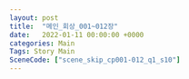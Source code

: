 ```yaml
---
layout: post
title:  "메인_회상_001~012장"
date:   2022-01-11 00:00:00 +0000
categories: Main
Tags: Story Main
SceneCode: ["scene_skip_cp001-012_q1_s10"]
---
```

